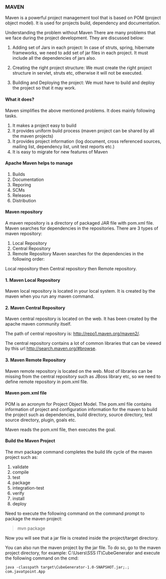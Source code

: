 ### MAVEN

Maven is a powerful project management tool that is based on POM (project object model). It is used for projects build, dependency and documentation.

Understanding the problem without Maven
There are many problems that we face during the project development. They are discussed below:

1. Adding set of Jars in each project: In case of struts, spring, hibernate frameworks, we need to add set of jar files in each project. It must include all the dependencies of jars also.

2. Creating the right project structure: We must create the right project structure in servlet, struts etc, otherwise it will not be executed.

3. Building and Deploying the project: We must have to build and deploy the project so that it may work.

#### What it does?
Maven simplifies the above mentioned problems. It does mainly following tasks.

1. It makes a project easy to build
2. It provides uniform build process (maven project can be shared by all the maven projects)
3. It provides project information (log document, cross referenced sources, mailing list, dependency list, unit test reports etc.)
4. It is easy to migrate for new features of Maven

#### Apache Maven helps to manage
1. Builds
2. Documentation
3. Reporing
4. SCMs
5. Releases
6. Distribution

#### Maven repository
A maven repository is a directory of packaged JAR file with pom.xml file. Maven searches for dependencies in the repositories. There are 3 types of maven repository:

1. Local Repository
2. Central Repository
3. Remote Repository
Maven searches for the dependencies in the following order:

Local repository then Central repository then Remote repository.

#### 1. Maven Local Repository
Maven local repository is located in your local system. It is created by the maven when you run any maven command.

#### 2. Maven Central Repository
Maven central repository is located on the web. It has been created by the apache maven community itself.

The path of central repository is: http://repo1.maven.org/maven2/.

The central repository contains a lot of common libraries that can be viewed by this url http://search.maven.org/#browse.

#### 3. Maven Remote Repository
Maven remote repository is located on the web. Most of libraries can be missing from the central repository such as JBoss library etc, so we need to define remote repository in pom.xml file.

#### Maven pom.xml file
POM is an acronym for Project Object Model. The pom.xml file contains information of project and configuration information for the maven to build the project such as dependencies, build directory, source directory, test source directory, plugin, goals etc.

Maven reads the pom.xml file, then executes the goal.

#### Build the Maven Project
The mvn package command completes the build life cycle of the maven project such as:

1. validate
2. compile
3. test
4. package
5. integration-test
6. verify
7. install
8. deploy

Need to execute the following command on the command prompt to package the maven project:

>mvn package
  
Now you will see that a jar file is created inside the project/target directory.

You can also run the maven project by the jar file. To do so, go to the maven project directory, for example: C:\Users\SSS IT\CubeGenerator and execute the following command on the cmd:
```
java -classpath target\CubeGenerator-1.0-SNAPSHOT.jar;.; com.javatpoint.App  
```